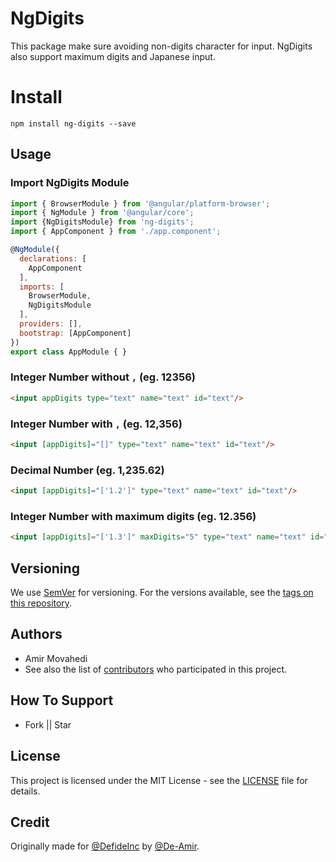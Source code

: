 # NgDigits

This package make sure avoiding non-digits character for input. NgDigits also support maximum digits and Japanese input.

# Install

`npm install ng-digits --save`

## Usage

### Import NgDigits Module
```javascript
import { BrowserModule } from '@angular/platform-browser';
import { NgModule } from '@angular/core';
import {NgDigitsModule} from 'ng-digits';
import { AppComponent } from './app.component';

@NgModule({
  declarations: [
    AppComponent
  ],
  imports: [
    BrowserModule,
    NgDigitsModule
  ],
  providers: [],
  bootstrap: [AppComponent]
})
export class AppModule { }
```

### Integer Number without `,` (eg. 12356)
```html
<input appDigits type="text" name="text" id="text"/>
```
### Integer Number with `,` (eg. 12,356)
```html
<input [appDigits]="[]" type="text" name="text" id="text"/>
```
### Decimal Number (eg. 1,235.62)
```html
<input [appDigits]="['1.2']" type="text" name="text" id="text"/>
```
### Integer Number with maximum digits (eg. 12.356)
```html
<input [appDigits]="['1.3']" maxDigits="5" type="text" name="text" id="text"/>
```
## Versioning

We use [SemVer](http://semver.org/) for versioning. For the versions available, see the [tags on this repository](https://github.com/Qolzam/react-social-network/tags). 

## Authors

  - Amir Movahedi
  - See also the list of [contributors](https://github.com/De-Amir/ng-digits/contributors) who participated in this project.

## How To Support
- Fork || Star
## License

This project is licensed under the MIT License - see the [LICENSE](https://github.com/De-Amir/ng-digits/blob/master/LICENSE) file for details.

## Credit

Originally made for [@DefideInc][1] by [@De-Amir][2].

[1]: https://github.com/DefideInc
[2]: https://github.com/De-Amir

